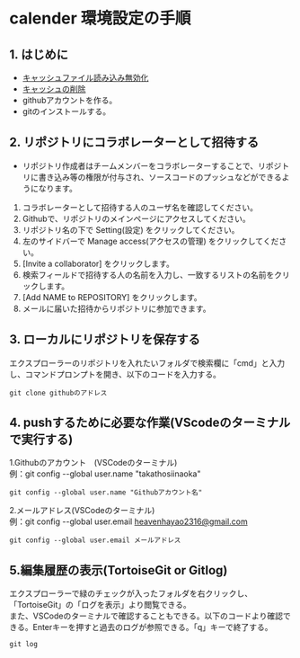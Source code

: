 # calender 環境設定の手順

## 1. はじめに
* [キャッシュファイル読み込み無効化](https://note.com/masato1230/n/na63ac4e7ccdd)
* [キャッシュの削除](https://qiita.com/fuwamaki/items/3ed021163e50beab7154)
* githubアカウントを作る。
* gitのインストールする。

## 2. リポジトリにコラボレーターとして招待する
* リポジトリ作成者はチームメンバーをコラボレーターすることで、リポジトリに書き込み等の権限が付与され、ソースコードのプッシュなどができるようになります。
1. コラボレーターとして招待する人のユーザ名を確認してください。  
2. Githubで、リポジトリのメインページにアクセスしてください。 
3. リポジトリ名の下で Setting(設定) をクリックしてください。
4. 左のサイドバーで Manage access(アクセスの管理) をクリックしてください。
5. [Invite a collaborator] をクリックします。
6. 検索フィールドで招待する人の名前を入力し、一致するリストの名前をクリックします。
7. [Add NAME to REPOSITORY] をクリックします。
8. メールに届いた招待からリポジトリに参加できます。

## 3. ローカルにリポジトリを保存する
エクスプローラーのリポジトリを入れたいフォルダで検索欄に「cmd」と入力し、コマンドプロンプトを開き、以下のコードを入力する。
    

    git clone githubのアドレス

## 4. pushするために必要な作業(VScodeのターミナルで実行する)
1.Githubのアカウント　(VSCodeのターミナル)  
例：git config --global user.name "takathosiinaoka"

    git config --global user.name "Githubアカウント名"  　 


2.メールアドレス(VSCodeのターミナル)  
例：git config --global user.email heavenhayao2316@gmail.com  

    git config --global user.email メールアドレス

## 5.編集履歴の表示(TortoiseGit or Gitlog)
エクスプローラーで緑のチェックが入ったフォルダを右クリックし、「TortoiseGit」の「ログを表示」より閲覧できる。  
また、VSCodeのターミナルで確認することもできる。以下のコードより確認できる。Enterキーを押すと過去のログが参照できる。「q」キーで終了する。

    git log

  

  
   

   
   
